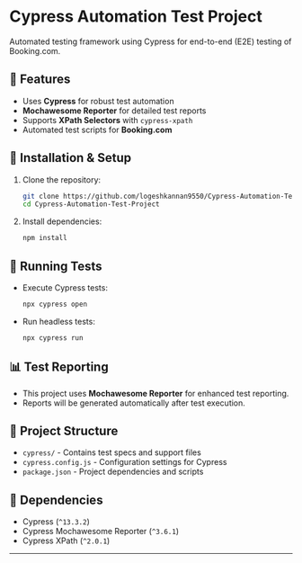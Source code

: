 # **Cypress Automation Test Project**  
Automated testing framework using Cypress for end-to-end (E2E) testing of Booking.com.  

## **📌 Features**  
- Uses **Cypress** for robust test automation  
- **Mochawesome Reporter** for detailed test reports  
- Supports **XPath Selectors** with `cypress-xpath`  
- Automated test scripts for **Booking.com**  

## **🚀 Installation & Setup**  
1. Clone the repository:  
   ```sh  
   git clone https://github.com/logeshkannan9550/Cypress-Automation-Test-Project  
   cd Cypress-Automation-Test-Project  
   ```  
2. Install dependencies:  
   ```sh  
   npm install  
   ```  

## **🧪 Running Tests**  
- Execute Cypress tests:  
  ```sh  
  npx cypress open  
  ```  
- Run headless tests:  
  ```sh  
  npx cypress run  
  ```  

## **📊 Test Reporting**  
- This project uses **Mochawesome Reporter** for enhanced test reporting.  
- Reports will be generated automatically after test execution.  

## **📁 Project Structure**  
- `cypress/` - Contains test specs and support files  
- `cypress.config.js` - Configuration settings for Cypress  
- `package.json` - Project dependencies and scripts  

## **📌 Dependencies**  
- Cypress (`^13.3.2`)  
- Cypress Mochawesome Reporter (`^3.6.1`)  
- Cypress XPath (`^2.0.1`)  

---
